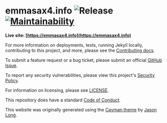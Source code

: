 # emmasax4.info ![Release](https://github.com/emma-sax4/emmasax4.info/workflows/Release/badge.svg?branch=source&event=push) [![Maintainability](https://api.codeclimate.com/v1/badges/b2f8da1433dfc2b40895/maintainability)](https://codeclimate.com/github/emma-sax4/emmasax4.info/maintainability)


**Live site: [https://emmasax4.info](https://emmasax4.info)**

For more information on deployments, tests, running Jekyll locally, contributing to this project, and more, please see the  [Contributing docs](https://github.com/emma-sax4/emmasax4.info/blob/source/.github/contributing.md).

To submit a feature request or a bug ticket, please submit an official [GitHub Issue](https://github.com/emma-sax4/emmasax4.info/issues/new/choose).

To report any security vulnerabilities, please view this project's [Security Policy](https://github.com/emma-sax4/emmasax4.info/security/policy).

For information on licensing, please see [LICENSE](https://github.com/emma-sax4/emmasax4.info/blob/source/LICENSE).

This repository does have a standard [Code of Conduct](https://github.com/emma-sax4/emmasax4.info/blob/source/.github/code_of_conduct.md).

This website was originally generated using the [Cayman theme](https://github.com/jasonlong/cayman-theme) by [Jason Long](https://twitter.com/jasonlong).

